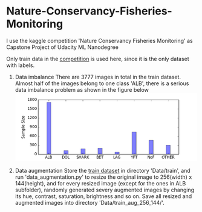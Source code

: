 # Nature-Conservancy-Fisheries-Monitoring
I use the kaggle competition 'Nature Conservancy Fisheries Monitoring' as Capstone Project of Udacity ML Nanodegree

Only train data in the [competition](https://www.kaggle.com/c/the-nature-conservancy-fisheries-monitoring) is used here, since it is the only dataset with labels.

1. Data imbalance
There are 3777 images in total in the train dataset. Almost half of the images belong to one class 'ALB', there is a serious data imbalance problem as shown in the figure below ![Train_data_sample_size](https://github.com/jundongq/Nature-Conservancy-Fisheries-Monitoring/blob/master/Train_data_sample_size.png)

2. Data augmentation
Store the [train dataset](https://www.kaggle.com/c/the-nature-conservancy-fisheries-monitoring/data) in directory 'Data/train', and run 'data_augmentation.py' to resize the original image to 256(width) x 144(height), and for every resized image (except for the ones in ALB subfolder), randomly generated severy augmented images by changing its hue, contrast, saturation, brightness and so on. Save all resized and augmented images into directory 'Data/train_aug_256_144/'.


